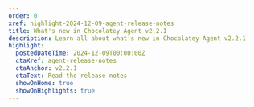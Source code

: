 ```yaml
---
order: 0
xref: highlight-2024-12-09-agent-release-notes
title: What's new in Chocolatey Agent v2.2.1
description: Learn all about what's new in Chocolatey Agent v2.2.1
highlight:
  postedDateTime: 2024-12-09T00:00:00Z
  ctaXref: agent-release-notes
  ctaAnchor: v2.2.1
  ctaText: Read the release notes
  showOnHome: true
  showOnHighlights: true
---
```

